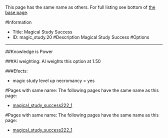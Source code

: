 This page has the same name as others. For full listing see bottom of [the base page](magical_study.md).

#Information
 - Title: Magical Study Success
 - ID: magic_study.20
#Description
Magical Study Success
#Options

___
##Knowledge is Power

###AI weighting:
AI weights this option at 1.50


###Efects:<ul><li>magic study level up necromancy = yes</li></ul>


#Pages with same name:
The following pages have the same name as this page:
 - [magical_study_success222_1](magical_study_success222_1.md)


#Pages with same name:
The following pages have the same name as this page:
 - [magical_study_success222_1](magical_study_success222_1.md)
